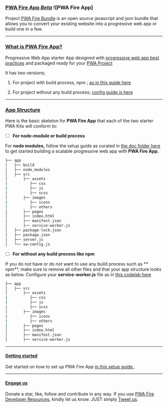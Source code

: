 ### [PWA Fire App *Beta*](https://pwafire.org/developer/app/) ![PWA Fire App]

Project [PWA Fire Bundle](https://github.com/mayeedwin/pwafire) is an open source javascript and json bundle that allows you to convert your existing website into a progressive web app or build one in a few.

***

### [What is PWA Fire App?](https://github.com/mayeedwin/pwafireapp)

Progressive Web App starter App designed with  [progressive web app best practices](https://developers.google.com/web/progressive-web-apps/checklist) and packaged ready for your [PWA Project](https://pwafire.org/developer/app/)

It has two versions; 

1. For project with build process, npm ; [as in this guide here](https://github.com/mayeedwin/pwafireapp/tree/master/docs)

2. For project without any build process; [config guide is here](https://pwafire.org/developer/pwa/started/)

***

### [App Structure]()

Here is the basic skeleton for **PWA Fire App**  that each of the two starter PWA Kits will conform to:

   - [ ] **For node-module or build process** 
   
For **node modules,**  follow the setup guide as curated in [the doc folder here](https://github.com/mayeedwin/pwafireapp/tree/master/docs) to get started building a scalable progressive web app with **PWA Fire App.** 

```bash
├── app
│   ├── build
│   ├── node_modules
│   ├── src
│       ├── assets
|          ├── css
|          ├── js
|          ├── scss
│       ├── images
|          ├── icons
|          ├── others
|       ├── pages
│       ├── index.html
│       ├── manifest.json
│       ├── service-worker.js
│   ├── package-lock.json
│   ├── package.json
│   ├── server.js
│   └── sw-config.js

```

 - [ ] **For without any build process like npm** 

If you do not have or do not want to use any build process such as ** npm**, make sure to 
remove all other files and that your app structure looks as below. Configure your **service-worker.js** 
file as in [this codelab here](https://pwafire.org/developer/pwa/started/#sw-config)

```bash
├── app
│   ├── src
│       ├── assets
|          ├── css
|          ├── js
|          ├── scss
│       ├── images
|          ├── icons
|          ├── others
|       ├── pages
│       ├── index.html
│       ├── manifest.json
│       ├── service-worker.js

```

***

#### [Getting started](https://pwafire.org/developer/codelabs/cloud-firestore-for-web)
Get started on how to set up PWA Fire App [ in this setup guide ](https://github.com/mayeedwin/pwafireapp/tree/master/docs).

***

#### [Engage us](https://twitter.com/pwafire)
Donate a star, like, follow and contribute in any way. If you use [PWA Fire Developer Resources](https://pwafire.org/developer), kindly let us know. JUST simply [Tweet us](https://twitter.com/pwafire).
